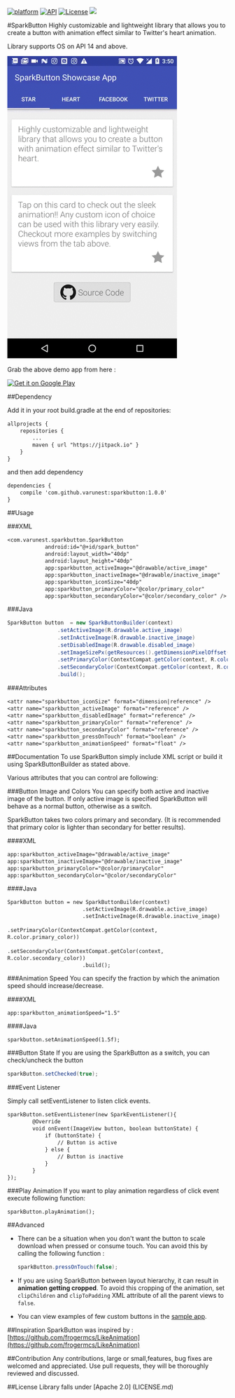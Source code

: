 <!--
  Title: Spark Button
  Description: Highly customizable and lightweight library that allows you to create a button with animation effect similar to Twitter's heart animation.
  Author: varunest
  -->
[![platform](https://img.shields.io/badge/platform-Android-yellow.svg)](https://www.android.com)
[![API](https://img.shields.io/badge/API-14%2B-brightgreen.svg?style=flat)](https://android-arsenal.com/api?level=14)
[![License](https://img.shields.io/badge/license-Apache%202-4EB1BA.svg?style=flat-square)](https://www.apache.org/licenses/LICENSE-2.0.html)
[![](https://jitpack.io/v/varunest/sparkbutton.svg)](https://jitpack.io/#varunest/sparkbutton)

#SparkButton
Highly customizable and lightweight library that allows you to create a button with animation effect similar to Twitter's heart animation.

Library supports OS on API 14 and above.

![Showcase Video](art/showcase.gif)

Grab the above demo app from here :

[![Get it on Google Play](https://play.google.com/intl/en_us/badges/images/badge_new.png)](https://play.google.com/store/apps/details?id=com.varunest.sample.sparkbutton)

##Dependency

Add it in your root build.gradle at the end of repositories:

```
allprojects {
	repositories {
		...
		maven { url "https://jitpack.io" }
	}
}
```	
and then add dependency

```
dependencies {
	compile 'com.github.varunest:sparkbutton:1.0.0'
}
```

##Usage

###XML

```
<com.varunest.sparkbutton.SparkButton
            android:id="@+id/spark_button"
            android:layout_width="40dp"
            android:layout_height="40dp"
            app:sparkbutton_activeImage="@drawable/active_image"
            app:sparkbutton_inactiveImage="@drawable/inactive_image"
            app:sparkbutton_iconSize="40dp"
            app:sparkbutton_primaryColor="@color/primary_color"
            app:sparkbutton_secondaryColor="@color/secondary_color" />
```

###Java

```java
SparkButton button  = new SparkButtonBuilder(context)
                .setActiveImage(R.drawable.active_image)
                .setInActiveImage(R.drawable.inactive_image)
                .setDisabledImage(R.drawable.disabled_image)
                .setImageSizePx(getResources().getDimensionPixelOffset(R.dimen.button_size))
                .setPrimaryColor(ContextCompat.getColor(context, R.color.primary_color))
                .setSecondaryColor(ContextCompat.getColor(context, R.color.secondary_color))
                .build();
```

###Attributes

```
<attr name="sparkbutton_iconSize" format="dimension|reference" />
<attr name="sparkbutton_activeImage" format="reference" />
<attr name="sparkbutton_disabledImage" format="reference" />
<attr name="sparkbutton_primaryColor" format="reference" />
<attr name="sparkbutton_secondaryColor" format="reference" />
<attr name="sparkbutton_pressOnTouch" format="boolean" />
<attr name="sparkbutton_animationSpeed" format="float" />
```

##Documentation
To use SparkButton simply include XML script or build it using SparkButtonBuilder as stated above.

Various attributes that you can control are following: 

###Button Image and Colors
You can specify both active and inactive image of the button. If only active image is specified SparkButton will behave as a normal button, otherwise as a switch.

SparkButton takes two colors primary and secondary. (It is recommended that primary color is lighter than secondary for better results).

####XML
```
app:sparkbutton_activeImage="@drawable/active_image"
app:sparkbutton_inactiveImage="@drawable/inactive_image"
app:sparkbutton_primaryColor="@color/primaryColor"
app:sparkbutton_secondaryColor="@color/secondaryColor"
```
####Java
```
SparkButton button = new SparkButtonBuilder(context)
						.setActiveImage(R.drawable.active_image)
						.setInActiveImage(R.drawable.inactive_image)
						.setPrimaryColor(ContextCompat.getColor(context, R.color.primary_color))
						.setSecondaryColor(ContextCompat.getColor(context, R.color.secondary_color))
						.build();
```

###Animation Speed
You can specify the fraction by which the animation speed should increase/decrease.

####XML
```
app:sparkbutton_animationSpeed="1.5"
```

####Java
```
sparkbutton.setAnimationSpeed(1.5f);
```

###Button State
If you are using the SparkButton as a switch, you can 
check/uncheck the button

```java
sparkButton.setChecked(true);
```

###Event Listener

Simply call setEventListener to listen click events. 

```
sparkButton.setEventListener(new SparkEventListener(){
		@Override
		void onEvent(ImageView button, boolean buttonState) {
			if (buttonState) {
				// Button is active
			} else {
				// Button is inactive
			}
		}
});
```

###Play Animation
If you want to play animation regardless of click event execute following function:

```
sparkButton.playAnimation();
```

##Advanced
* 	There can be a situation when you don't want the button to 	scale download when pressed or consume touch. You can 	avoid this by calling the following function :

	```java
	sparkButton.pressOnTouch(false);
	```

* 	If you are using SparkButton between layout hierarchy, it 	can result in **animation getting cropped**. To avoid this 	cropping of the animation, set `clipChildren` and 	`clipToPadding` XML attribute of all the parent views 
	to `false`.

* 	You can view examples of few custom buttons in the [sample 	app](app).

##Inspiration
SparkButton was inspired by : [https://github.com/frogermcs/LikeAnimation](https://github.com/frogermcs/LikeAnimation)

##Contribution
Any contributions, large or small,features, bug fixes are welcomed and appreciated. Use pull requests, they will be thoroughly reviewed and discussed.

##License
Library falls under [Apache 2.0] (LICENSE.md)
